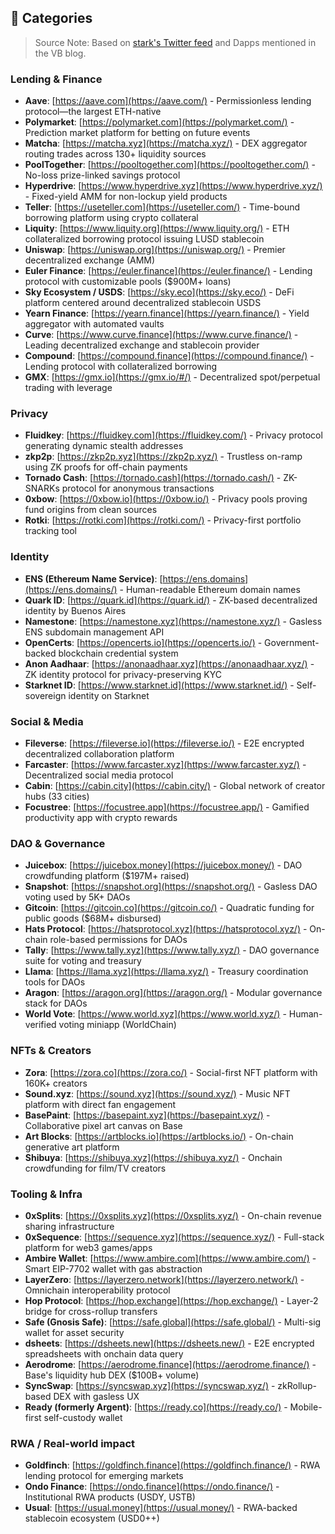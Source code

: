 ## 🧩 Categories 
>  Source Note: Based on [stark's Twitter feed](https://x.com/0xstark/status/1877375658508099739) and Dapps mentioned in the VB blog.

### Lending & Finance
- **Aave**: [https://aave.com](https://aave.com/) - Permissionless lending protocol—the largest ETH-native
- **Polymarket**: [https://polymarket.com](https://polymarket.com/) - Prediction market platform for betting on future events
- **Matcha**: [https://matcha.xyz](https://matcha.xyz/) - DEX aggregator routing trades across 130+ liquidity sources
- **PoolTogether**: [https://pooltogether.com](https://pooltogether.com/) - No-loss prize-linked savings protocol
- **Hyperdrive**: [https://www.hyperdrive.xyz](https://www.hyperdrive.xyz/) - Fixed-yield AMM for non-lockup yield products
- **Teller**: [https://useteller.com](https://useteller.com/) - Time-bound borrowing platform using crypto collateral
- **Liquity**: [https://www.liquity.org](https://www.liquity.org/) - ETH collateralized borrowing protocol issuing LUSD stablecoin
- **Uniswap**: [https://uniswap.org](https://uniswap.org/) - Premier decentralized exchange (AMM)
- **Euler Finance**: [https://euler.finance](https://euler.finance/) - Lending protocol with customizable pools ($900M+ loans)
- **Sky Ecosystem / USDS**: [https://sky.eco](https://sky.eco/) - DeFi platform centered around decentralized stablecoin USDS
- **Yearn Finance**: [https://yearn.finance](https://yearn.finance/) - Yield aggregator with automated vaults
- **Curve**: [https://www.curve.finance](https://www.curve.finance/) - Leading decentralized exchange and stablecoin provider
- **Compound**: [https://compound.finance](https://compound.finance/) - Lending protocol with collateralized borrowing
- **GMX**: [https://gmx.io](https://gmx.io/#/) - Decentralized spot/perpetual trading with leverage

### Privacy
- **Fluidkey**: [https://fluidkey.com](https://fluidkey.com/) - Privacy protocol generating dynamic stealth addresses
- **zkp2p**: [https://zkp2p.xyz](https://zkp2p.xyz/) - Trustless on-ramp using ZK proofs for off-chain payments
- **Tornado Cash**: [https://tornado.cash](https://tornado.cash/) - ZK-SNARKs protocol for anonymous transactions
- **0xbow**: [https://0xbow.io](https://0xbow.io/) - Privacy pools proving fund origins from clean sources
- **Rotki**: [https://rotki.com](https://rotki.com/) - Privacy-first portfolio tracking tool

### Identity
- **ENS (Ethereum Name Service)**: [https://ens.domains](https://ens.domains/) - Human-readable Ethereum domain names
- **Quark ID**: [https://quark.id](https://quark.id/) - ZK-based decentralized identity by Buenos Aires
- **Namestone**: [https://namestone.xyz](https://namestone.xyz/) - Gasless ENS subdomain management API
- **OpenCerts**: [https://opencerts.io](https://opencerts.io/) - Government-backed blockchain credential system
- **Anon Aadhaar**: [https://anonaadhaar.xyz](https://anonaadhaar.xyz/) - ZK identity protocol for privacy-preserving KYC
- **Starknet ID**: [https://www.starknet.id](https://www.starknet.id/) - Self-sovereign identity on Starknet

### Social & Media
- **Fileverse**: [https://fileverse.io](https://fileverse.io/) - E2E encrypted decentralized collaboration platform
- **Farcaster**: [https://www.farcaster.xyz](https://www.farcaster.xyz/) - Decentralized social media protocol
- **Cabin**: [https://cabin.city](https://cabin.city/) - Global network of creator hubs (33 cities)
- **Focustree**: [https://focustree.app](https://focustree.app/) - Gamified productivity app with crypto rewards

### DAO & Governance
- **Juicebox**: [https://juicebox.money](https://juicebox.money/) - DAO crowdfunding platform ($197M+ raised)
- **Snapshot**: [https://snapshot.org](https://snapshot.org/) - Gasless DAO voting used by 5K+ DAOs
- **Gitcoin**: [https://gitcoin.co](https://gitcoin.co/) - Quadratic funding for public goods ($68M+ disbursed)
- **Hats Protocol**: [https://hatsprotocol.xyz](https://hatsprotocol.xyz/) - On-chain role-based permissions for DAOs
- **Tally**: [https://www.tally.xyz](https://www.tally.xyz/) - DAO governance suite for voting and treasury
- **Llama**: [https://llama.xyz](https://llama.xyz/) - Treasury coordination tools for DAOs
- **Aragon**: [https://aragon.org](https://aragon.org/) - Modular governance stack for DAOs
- **World Vote**: [https://www.world.xyz](https://www.world.xyz/) - Human-verified voting miniapp (WorldChain)

### NFTs & Creators
- **Zora**: [https://zora.co](https://zora.co/) - Social-first NFT platform with 160K+ creators
- **Sound.xyz**: [https://sound.xyz](https://sound.xyz/) - Music NFT platform with direct fan engagement
- **BasePaint**: [https://basepaint.xyz](https://basepaint.xyz/) - Collaborative pixel art canvas on Base
- **Art Blocks**: [https://artblocks.io](https://artblocks.io/) - On-chain generative art platform
- **Shibuya**: [https://shibuya.xyz](https://shibuya.xyz/) - Onchain crowdfunding for film/TV creators

### Tooling & Infra
- **0xSplits**: [https://0xsplits.xyz](https://0xsplits.xyz/) - On-chain revenue sharing infrastructure
- **0xSequence**: [https://sequence.xyz](https://sequence.xyz/) - Full-stack platform for web3 games/apps
- **Ambire Wallet**: [https://www.ambire.com](https://www.ambire.com/) - Smart EIP-7702 wallet with gas abstraction
- **LayerZero**: [https://layerzero.network](https://layerzero.network/) - Omnichain interoperability protocol
- **Hop Protocol**: [https://hop.exchange](https://hop.exchange/) - Layer-2 bridge for cross-rollup transfers
- **Safe (Gnosis Safe)**: [https://safe.global](https://safe.global/) - Multi-sig wallet for asset security
- **dsheets**: [https://dsheets.new](https://dsheets.new/) - E2E encrypted spreadsheets with onchain data query
- **Aerodrome**: [https://aerodrome.finance](https://aerodrome.finance/) - Base's liquidity hub DEX ($100B+ volume)
- **SyncSwap**: [https://syncswap.xyz](https://syncswap.xyz/) - zkRollup-based DEX with gasless UX
- **Ready (formerly Argent)**: [https://ready.co](https://ready.co/) - Mobile-first self-custody wallet

### RWA / Real-world impact
- **Goldfinch**: [https://goldfinch.finance](https://goldfinch.finance/) - RWA lending protocol for emerging markets
- **Ondo Finance**: [https://ondo.finance](https://ondo.finance/) - Institutional RWA products (USDY, USTB)
- **Usual**: [https://usual.money](https://usual.money/) - RWA-backed stablecoin ecosystem (USD0++)
